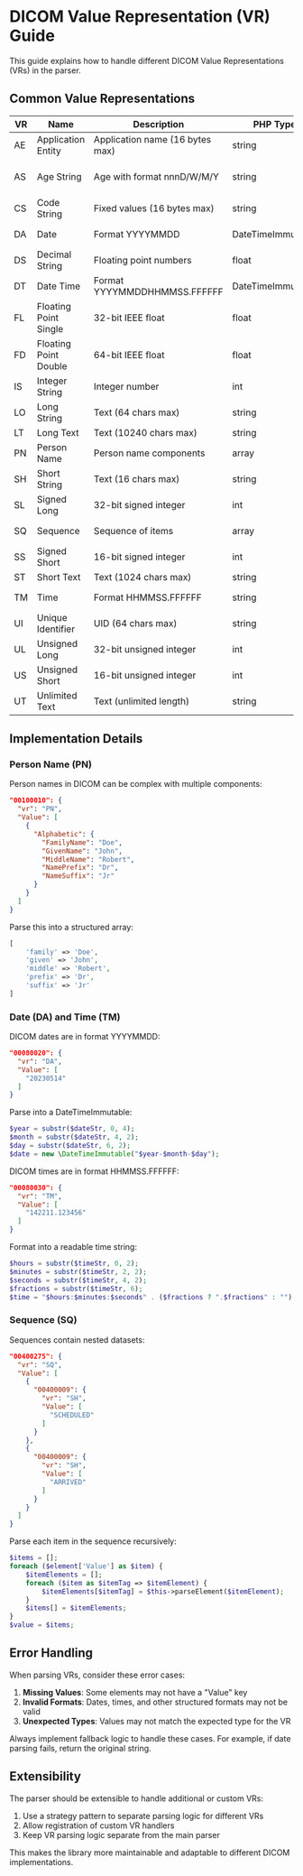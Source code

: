 # DICOM Value Representation (VR) Guide

This guide explains how to handle different DICOM Value Representations (VRs) in the parser.

## Common Value Representations

| VR | Name | Description | PHP Type | Parsing Strategy |
|----|------|------------|----------|-----------------|
| AE | Application Entity | Application name (16 bytes max) | string | No special handling |
| AS | Age String | Age with format nnnD/W/M/Y | string | Could convert to a standardized format |
| CS | Code String | Fixed values (16 bytes max) | string | No special handling |
| DA | Date | Format YYYYMMDD | DateTimeImmutable | Parse to DateTimeImmutable |
| DS | Decimal String | Floating point numbers | float | Convert to float |
| DT | Date Time | Format YYYYMMDDHHMMSS.FFFFFF | DateTimeImmutable | Parse to DateTimeImmutable |
| FL | Floating Point Single | 32-bit IEEE float | float | Already numeric in JSON |
| FD | Floating Point Double | 64-bit IEEE float | float | Already numeric in JSON |
| IS | Integer String | Integer number | int | Convert to int |
| LO | Long String | Text (64 chars max) | string | No special handling |
| LT | Long Text | Text (10240 chars max) | string | No special handling |
| PN | Person Name | Person name components | array | Parse components (family, given, etc.) |
| SH | Short String | Text (16 chars max) | string | No special handling |
| SL | Signed Long | 32-bit signed integer | int | Already numeric in JSON |
| SQ | Sequence | Sequence of items | array | Parse nested sequence items |
| SS | Signed Short | 16-bit signed integer | int | Already numeric in JSON |
| ST | Short Text | Text (1024 chars max) | string | No special handling |
| TM | Time | Format HHMMSS.FFFFFF | string | Format as HH:MM:SS |
| UI | Unique Identifier | UID (64 chars max) | string | No special handling |
| UL | Unsigned Long | 32-bit unsigned integer | int | Already numeric in JSON |
| US | Unsigned Short | 16-bit unsigned integer | int | Already numeric in JSON |
| UT | Unlimited Text | Text (unlimited length) | string | No special handling |

## Implementation Details

### Person Name (PN)

Person names in DICOM can be complex with multiple components:

```json
"00100010": {
  "vr": "PN",
  "Value": [
    {
      "Alphabetic": {
        "FamilyName": "Doe",
        "GivenName": "John",
        "MiddleName": "Robert",
        "NamePrefix": "Dr",
        "NameSuffix": "Jr"
      }
    }
  ]
}
```

Parse this into a structured array:

```php
[
    'family' => 'Doe',
    'given' => 'John',
    'middle' => 'Robert',
    'prefix' => 'Dr',
    'suffix' => 'Jr'
]
```

### Date (DA) and Time (TM)

DICOM dates are in format YYYYMMDD:

```json
"00080020": {
  "vr": "DA",
  "Value": [
    "20230514"
  ]
}
```

Parse into a DateTimeImmutable:

```php
$year = substr($dateStr, 0, 4);
$month = substr($dateStr, 4, 2);
$day = substr($dateStr, 6, 2);
$date = new \DateTimeImmutable("$year-$month-$day");
```

DICOM times are in format HHMMSS.FFFFFF:

```json
"00080030": {
  "vr": "TM",
  "Value": [
    "142211.123456"
  ]
}
```

Format into a readable time string:

```php
$hours = substr($timeStr, 0, 2);
$minutes = substr($timeStr, 2, 2);
$seconds = substr($timeStr, 4, 2);
$fractions = substr($timeStr, 6);
$time = "$hours:$minutes:$seconds" . ($fractions ? ".$fractions" : "");
```

### Sequence (SQ)

Sequences contain nested datasets:

```json
"00400275": {
  "vr": "SQ",
  "Value": [
    {
      "00400009": {
        "vr": "SH",
        "Value": [
          "SCHEDULED"
        ]
      }
    },
    {
      "00400009": {
        "vr": "SH",
        "Value": [
          "ARRIVED"
        ]
      }
    }
  ]
}
```

Parse each item in the sequence recursively:

```php
$items = [];
foreach ($element['Value'] as $item) {
    $itemElements = [];
    foreach ($item as $itemTag => $itemElement) {
        $itemElements[$itemTag] = $this->parseElement($itemElement);
    }
    $items[] = $itemElements;
}
$value = $items;
```

## Error Handling

When parsing VRs, consider these error cases:

1. **Missing Values**: Some elements may not have a "Value" key
2. **Invalid Formats**: Dates, times, and other structured formats may not be valid
3. **Unexpected Types**: Values may not match the expected type for the VR

Always implement fallback logic to handle these cases. For example, if date parsing fails, return the original string.

## Extensibility

The parser should be extensible to handle additional or custom VRs:

1. Use a strategy pattern to separate parsing logic for different VRs
2. Allow registration of custom VR handlers
3. Keep VR parsing logic separate from the main parser

This makes the library more maintainable and adaptable to different DICOM implementations.
